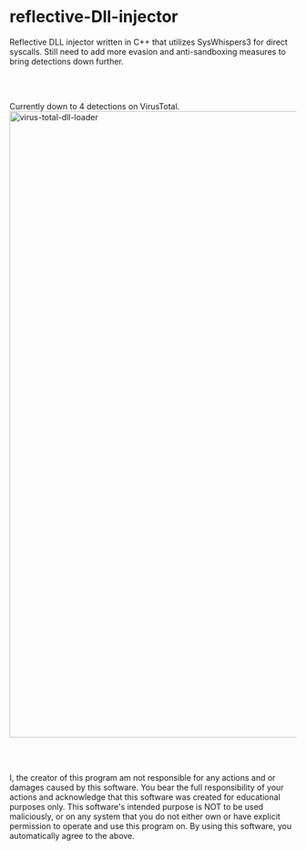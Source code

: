# reflective-Dll-injector
Reflective DLL injector written in C++ that utilizes SysWhispers3 for direct syscalls. Still need to add more evasion and anti-sandboxing measures to bring detections down further.

<br>
<br>

Currently down to 4 detections on VirusTotal.
<img width="1484" height="1100" alt="virus-total-dll-loader" src="https://github.com/user-attachments/assets/e5abccf1-14b7-48a4-a510-dfed380f25a5" />

<br>
<br>

I, the creator of this program am not responsible for any actions and or damages caused by this software. You bear the full responsibility of your actions and acknowledge that this software was created for educational purposes only. This software's intended purpose is NOT to be used maliciously, or on any system that you do not either own or have explicit permission to operate and use this program on. By using this software, you automatically agree to the above.

